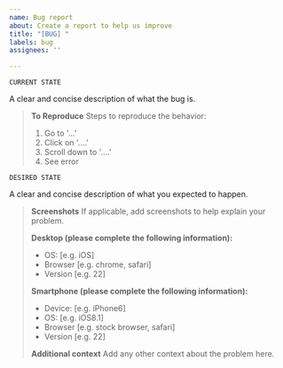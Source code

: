 ```yaml
---
name: Bug report
about: Create a report to help us improve
title: "[BUG] "
labels: bug
assignees: ''

---
```


```console
CURRENT STATE
```
A clear and concise description of what the bug is.

> **To Reproduce**
> Steps to reproduce the behavior:
> 1. Go to '...'
> 2. Click on '....'
> 3. Scroll down to '....'
> 4. See error

```console
DESIRED STATE
```
A clear and concise description of what you expected to happen.

> **Screenshots**
> If applicable, add screenshots to help explain your problem.
>
> **Desktop (please complete the following information):**
> - OS: [e.g. iOS]
> - Browser [e.g. chrome, safari]
> - Version [e.g. 22]
>
> **Smartphone (please complete the following information):**
> - Device: [e.g. iPhone6]
> - OS: [e.g. iOS8.1]
> - Browser [e.g. stock browser, safari]
> - Version [e.g. 22]
>
> **Additional context**
> Add any other context about the problem here.
